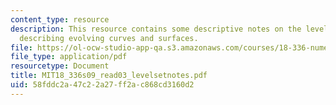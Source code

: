 ```yaml
---
content_type: resource
description: This resource contains some descriptive notes on the level set method
  describing evolving curves and surfaces.
file: https://ol-ocw-studio-app-qa.s3.amazonaws.com/courses/18-336-numerical-methods-for-partial-differential-equations-spring-2009/58fddc2a47c22a27ff2ac868cd3160d2_MIT18_336s09_read03_levelsetnotes.pdf
file_type: application/pdf
resourcetype: Document
title: MIT18_336s09_read03_levelsetnotes.pdf
uid: 58fddc2a-47c2-2a27-ff2a-c868cd3160d2
---
```


